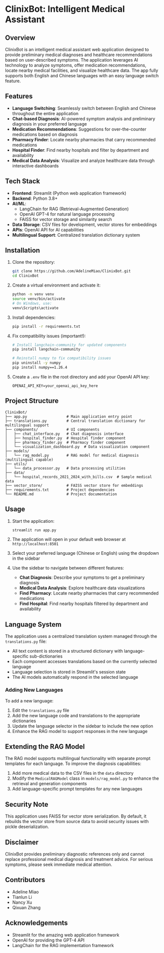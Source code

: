 # ClinixBot: Intelligent Medical Assistant



## Overview

ClinixBot is an intelligent medical assistant web application designed to provide preliminary medical diagnoses and healthcare recommendations based on user-described symptoms. The application leverages AI technology to analyze symptoms, offer medication recommendations, locate nearby medical facilities, and visualize healthcare data. The app fully supports both English and Chinese languages with an easy language switch feature.

## Features

- **Language Switching**: Seamlessly switch between English and Chinese throughout the entire application
- **Chat-based Diagnosis**: AI-powered symptom analysis and preliminary diagnosis in your preferred language
- **Medication Recommendations**: Suggestions for over-the-counter medications based on diagnosis
- **Pharmacy Finder**: Locate nearby pharmacies that carry recommended medications
- **Hospital Finder**: Find nearby hospitals and filter by department and availability
- **Medical Data Analysis**: Visualize and analyze healthcare data through interactive dashboards

## Tech Stack

- **Frontend**: Streamlit (Python web application framework)
- **Backend**: Python 3.8+
- **AI/ML**: 
  - LangChain for RAG (Retrieval-Augmented Generation)
  - OpenAI GPT-4 for natural language processing
  - FAISS for vector storage and similarity search
- **Data Storage**: CSV files for development, vector stores for embeddings
- **APIs**: OpenAI API for AI capabilities
- **Multilingual Support**: Centralized translation dictionary system

## Installation

1. Clone the repository:
   ```bash
   git clone https://github.com/AdelineMiao/ClinixBot.git
   cd ClinixBot
   ```

2. Create a virtual environment and activate it:
   ```bash
   python -m venv venv
   source venv/bin/activate
   # On Windows, use:
   venv\Scripts\activate
   ```

3. Install dependencies:
   ```bash
   pip install -r requirements.txt
   ```

4. Fix compatibility issues (important!):
   ```bash
   # Install langchain-community for updated components
   pip install langchain-community
   
   # Reinstall numpy to fix compatibility issues
   pip uninstall -y numpy
   pip install numpy==1.26.4
   ```

5. Create a `.env` file in the root directory and add your OpenAI API key:
   ```
   OPENAI_API_KEY=your_openai_api_key_here
   ```

## Project Structure

```
ClinixBot/
├── app.py                  # Main application entry point
├── translations.py         # Central translation dictionary for multilingual support
├── components/             # UI components
│   ├── chat_interface.py   # Chat diagnosis interface
│   ├── hospital_finder.py  # Hospital finder component
│   ├── pharmacy_finder.py  # Pharmacy finder component
│   └── visualization_dashboard.py  # Data visualization component
├── models/
│   └── rag_model.py        # RAG model for medical diagnosis (multilingual capable)
├── utils/
│   └── data_processor.py   # Data processing utilities
├── data/
│   └── hospital_records_2021_2024_with_bills.csv  # Sample medical data
├── vector_store/           # FAISS vector store for embeddings
├── requirements.txt        # Project dependencies
└── README.md               # Project documentation
```

## Usage

1. Start the application:
   ```bash
   streamlit run app.py
   ```

2. The application will open in your default web browser at `http://localhost:8501`

3. Select your preferred language (Chinese or English) using the dropdown in the sidebar

4. Use the sidebar to navigate between different features:
   - **Chat Diagnosis**: Describe your symptoms to get a preliminary diagnosis
   - **Medical Data Analysis**: Explore healthcare data visualizations
   - **Find Pharmacy**: Locate nearby pharmacies that carry recommended medications
   - **Find Hospital**: Find nearby hospitals filtered by department and availability

## Language System

The application uses a centralized translation system managed through the `translations.py` file:

- All text content is stored in a structured dictionary with language-specific sub-dictionaries
- Each component accesses translations based on the currently selected language
- Language selection is stored in Streamlit's session state
- The AI models automatically respond in the selected language

### Adding New Languages

To add a new language:

1. Edit the `translations.py` file
2. Add the new language code and translations to the appropriate dictionaries
3. Update the language selector in the sidebar to include the new option
4. Enhance the RAG model to support responses in the new language

## Extending the RAG Model

The RAG model supports multilingual functionality with separate prompt templates for each language. To improve the diagnosis capabilities:

1. Add more medical data to the CSV files in the `data` directory
2. Modify the `MedicalRAGModel` class in `models/rag_model.py` to enhance the retrieval and generation components
3. Add language-specific prompt templates for any new languages

## Security Note

This application uses FAISS for vector store serialization. By default, it rebuilds the vector store from source data to avoid security issues with pickle deserialization.

## Disclaimer

ClinixBot provides preliminary diagnostic references only and cannot replace professional medical diagnosis and treatment advice. For serious symptoms, please seek immediate medical attention.

## Contributors

- Adeline Miao
- Tianlun Li
- Nancy Xu
- Qixuan Zhang

## Acknowledgements

- Streamlit for the amazing web application framework
- OpenAI for providing the GPT-4 API
- LangChain for the RAG implementation framework
